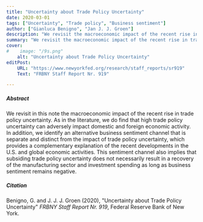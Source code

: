 ```yaml
---
title: "Uncertainty about Trade Policy Uncertainty"
date: 2020-03-01
tags: ["Uncertainty", "Trade policy", "Business sentiment"]
author: ["Gianluca Benigno", "Jan J. J. Groen"]
description: "We revisit the macroeconomic impact of the recent rise in trade policy uncertainty, and identify an alternative business sentiment channel that is separate and distinct from the impact of trade policy uncertainty."
summary: "We revisit the macroeconomic impact of the recent rise in trade policy uncertainty, and identify an alternative business sentiment channel that is separate and distinct from the impact of trade policy uncertainty." 
cover:
#    image: "/9s.png"
    alt: "Uncertainty about Trade Policy Uncertainty"
editPost:
    URL: "https://www.newyorkfed.org/research/staff_reports/sr919"
    Text: "FRBNY Staff Report Nr. 919"

---
```

##### Abstract

We revisit in this note the macroeconomic impact of the recent rise in trade policy uncertainty. As in the literature, we do find that high trade policy uncertainty can adversely impact domestic and foreign economic activity. In addition, we identify an alternative business sentiment channel that is separate and distinct from the impact of trade policy uncertainty, which provides a complementary explanation of the recent developments in the U.S. and global economic activities. This sentiment channel also implies that subsiding trade policy uncertainty does not necessarily result in a recovery of the manufacturing sector and investment spending as long as business sentiment remains negative.

##### Citation

Benigno, G. and J. J. J. Groen (2020), "Uncertainty about Trade Policy Uncertainty" *FRBNY Staff Report Nr. 919*, Federal Reserve Bank of New York.